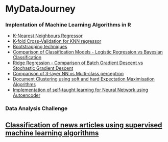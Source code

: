 # MyDataJourney


### Implentation of Machine Learning Algorithms in R
<ul>
<li><a href="https://github.com/kaushal93v/Data-Science-Algorithms/blob/master/KNN%20Regressor.ipynb"> K-Nearest Neighbours Regressor </a>
</li>
<li><a href="https://github.com/kaushal93v/Data-Science-Algorithms/blob/master/K-fold%20Cross%20Validation.ipynb"> K-fold Cross-Validation for KNN regressor </a>
<li><a href="https://github.com/kaushal93v/Data-Science-Algorithms/blob/master/Bootstrapping%20in%20R.ipynb"> Bootstrapping techniques </a>
</li>
</li>
 <li><a href="https://github.com/kaushal93v/Data-Science-Algorithms/blob/master/Classification%20Models.ipynb"> Comparison of Classification Models - Logistic Regression vs Bayesian Classification </a>
</li>
 <li><a href="https://github.com/kaushal93v/Data-Science-Algorithms/blob/master/Ridge%20Regression.ipynb"> Ridge Regression - Comparison of Batch Gradient Descent vs Stochastic Gradient Descent </a></li>
   <li><a href="https://github.com/kaushal93v/Data-Science-Algorithms/blob/master/Neural%20Network%20vs%20Perceptron.ipynb"> Comparison of 3-layer NN vs Multi-class perceptron </a></li>
  <li><a href="https://github.com/kaushal93v/Data-Science-Algorithms/blob/master/Document%20Clustering.ipynb"> Document Clustering using soft and hard Expectation Maximisation Algorithms </a></li>
 <li><a href="https://github.com/kaushal93v/Data-Science-Algorithms/blob/master/Autoencoders.ipynb"> Implementation of self-taught learning for Neural Network using Autoencoder </a></li> 
</ul>

### Data Analysis Challenge
<h2><a href="https://github.com/kaushal93v/Data-Analysis-Challenge"> Classification of news articles using supervised machine learning algorithms</a></h2>

